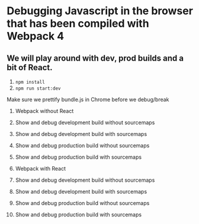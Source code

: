 # Debugging Javascript in the browser that has been compiled with Webpack 4
## We will play around with dev, prod builds and a bit of React.

1.  `npm install`
2.  `npm run start:dev`

Make sure we prettify bundle.js in Chrome before we debug/break

1. Webpack without React
2. Show and debug development build without sourcemaps
3. Show and debug development build with sourcemaps
4. Show and debug production build without sourcemaps
5. Show and debug production build with sourcemaps

1. Webpack with React
2. Show and debug development build without sourcemaps
3. Show and debug development build with sourcemaps
4. Show and debug production build without sourcemaps
5. Show and debug production build with sourcemaps
